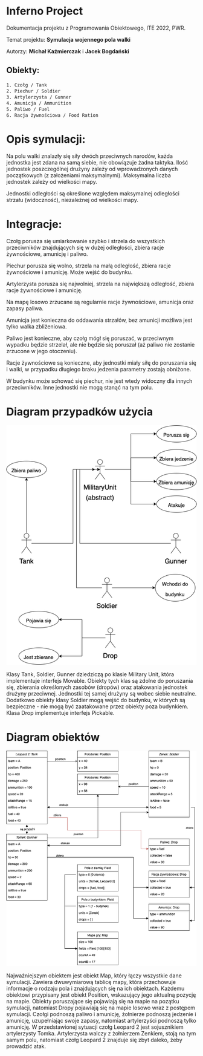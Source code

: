 # Inferno Project
Dokumentacja projektu z Programowania Obiektowego, ITE 2022, PWR.



Temat projektu: **Symulacja wojennego pola walki**

Autorzy: **Michał Kaźmierczak** i **Jacek Bogdański**



## Obiekty: 
    1. Czołg / Tank
    2. Piechur / Soldier
    3. Artylerzysta / Gunner
    4. Amunicja / Ammunition
    5. Paliwo / Fuel
    6. Racja żywnościowa / Food Ration

# Opis symulacji: 

Na polu walki znalazły się siły dwóch przeciwnych narodów, każda jednostka jest zdana na samą siebie, nie obowiązuje żadna taktyka. Ilość jednostek poszczególnej drużyny zależy od wprowadzonych danych początkowych (z założeniami maksymalnymi). Maksymalna liczba jednostek zależy od wielkości mapy.

Jednostki odległości są określone względem maksymalnej odległości strzału (widoczność), niezależnej od wielkości mapy.

# Integracje:

Czołg porusza się umiarkowanie szybko i strzela do wszystkich przeciwników znajdujących się w dużej odległości, zbiera racje żywnościowe, amunicję i paliwo.

Piechur porusza się wolno, strzela na małą odległość, zbiera racje żywnościowe i amunicję. Może wejść do budynku.

Artylerzysta porusza się najwolniej, strzela na największą odległość, zbiera racje żywnościowe i amunicję.

Na mapę losowo zrzucane są regularnie racje żywnościowe, amunicja oraz zapasy paliwa.

Amunicja jest konieczna do oddawania strzałów, bez amunicji możliwa jest tylko walka zbliżeniowa.

Paliwo jest konieczne, aby czołg mógł się poruszać, w przeciwnym wypadku będzie strzelał, ale nie będzie się poruszał (aż paliwo nie zostanie zrzucone w jego otoczeniu). 

Racje żywnościowe są konieczne, aby jednostki miały siłę do poruszania się i walki, w przypadku długiego braku jedzenia parametry zostają obniżone.

W budynku może schować się piechur, nie jest wtedy widoczny dla innych przeciwników. Inne jednostki nie mogą stanąć na tym polu.

# Diagram przypadków użycia
![Diagram przypadków użycia](usage_diagram.png)

Klasy Tank, Soldier, Gunner dziedziczą po klasie Military Unit, która implementuje interfejs Movable. Obiekty tych klas są zdolne do poruszania się, zbierania określonych zasobów (dropów) oraz atakowania jednostek drużyny przeciwnej. Jednostki tej samej drużyny są wobec siebie neutralne. Dodatkowo obiekty klasy Soldier mogą wejść do budynku, w których są bezpieczne - nie mogą być zaatakowane przez obiekty poza budynkiem. 
Klasa Drop implementuje interfejs Pickable.


# Diagram obiektów
![Diagram obiektów](object_diagram.png)

Najważniejszym obiektem jest obiekt Map, który łączy wszystkie dane symulacji. Zawiera dwuwymiarową tablicę mapy, która przechowuje informacje o rodzaju pola i znajdujących się na ich obiektach. Każdemu obiektowi przypisany jest obiekt Position, wskazujący jego aktualną pozycję na mapie. Obiekty poruszające się pojawiają się na mapie na pozątku symulacji, natomiast Dropy pojawiają się na mapie losowo wraz z postępem symulacji. Czołgi podnoszą paliwo i amunicję, żołnierze podnoszą jedzenie i amunicję, uzupełniając swoje zapasy, natomiast artylerzyści podnoszą tylko amunicję. W przedstawionej sytuacji czołg Leopard 2 jest sojusznikiem artylerzysty Tomka. Artylerzysta walczy z żołnierzem Zenkiem, stoją na tym samym polu, natomiast czołg Leopard 2 znajduje się zbyt daleko, żeby prowadzić atak.
